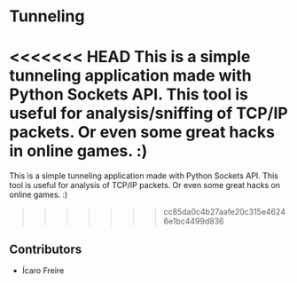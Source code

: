 # Tunneling

<<<<<<< HEAD
This is a simple tunneling application made with Python Sockets API. This tool is useful for analysis/sniffing of TCP/IP packets.
Or even some great hacks in online games. :)
=======
This is a simple tunneling application made with Python Sockets API. This tool is useful for analysis of TCP/IP packets.
Or even some great hacks on online games. :)
>>>>>>> cc85da0c4b27aafe20c315e46246e1bc4499d836

## Contributors

- Ícaro Freire

